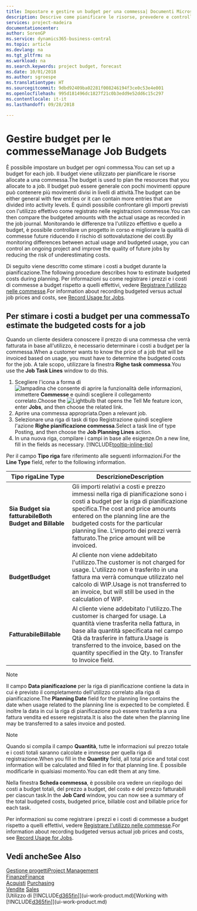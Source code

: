 ```yaml
---
title: Impostare e gestire un budget per una commessa| Documenti Microsoft
description: Descrive come pianificare le risorse, prevedere e controllare i costi di un progetto impostando un budget per ciascuna commessa.
services: project-madeira
documentationcenter: 
author: SorenGP
ms.service: dynamics365-business-central
ms.topic: article
ms.devlang: na
ms.tgt_pltfrm: na
ms.workload: na
ms.search.keywords: project budget, forecast
ms.date: 10/01/2018
ms.author: sgroespe
ms.translationtype: HT
ms.sourcegitcommit: 9dbd92409ba02281f008246194f3ce0c53e4e001
ms.openlocfilehash: 995d181496dc1827f21c0b3edd9e52dd6c15c297
ms.contentlocale: it-it
ms.lasthandoff: 09/28/2018

---
```

# <a name="manage-job-budgets"></a><span data-ttu-id="723ac-103">Gestire budget per le commesse</span><span class="sxs-lookup"><span data-stu-id="723ac-103">Manage Job Budgets</span></span>
<span data-ttu-id="723ac-104">È possibile impostare un budget per ogni commessa.</span><span class="sxs-lookup"><span data-stu-id="723ac-104">You can set up a budget for each job.</span></span> <span data-ttu-id="723ac-105">Il budget viene utilizzato per pianificare le risorse allocate a una commessa.</span><span class="sxs-lookup"><span data-stu-id="723ac-105">The budget is used to plan the resources that you allocate to a job.</span></span> <span data-ttu-id="723ac-106">Il budget può essere generale con pochi movimenti oppure può contenere più movimenti divisi in livelli di attività.</span><span class="sxs-lookup"><span data-stu-id="723ac-106">The budget can be either general with few entries or it can contain more entries that are divided into activity levels.</span></span> <span data-ttu-id="723ac-107">È quindi possibile confrontare gli importi previsti con l'utilizzo effettivo come registrato nelle registrazioni commesse.</span><span class="sxs-lookup"><span data-stu-id="723ac-107">You can then compare the budgeted amounts with the actual usage as recorded in the job journal.</span></span> <span data-ttu-id="723ac-108">Monitorando le differenze tra l'utilizzo effettivo e quello a budget, è possibile controllare un progetto in corso e migliorare la qualità di commesse future riducendo il rischio di sottovalutazione dei costi.</span><span class="sxs-lookup"><span data-stu-id="723ac-108">By monitoring differences between actual usage and budgeted usage, you can control an ongoing project and improve the quality of future jobs by reducing the risk of underestimating costs.</span></span>

<span data-ttu-id="723ac-109">Di seguito viene descritto come stimare i costi a budget durante la pianificazione.</span><span class="sxs-lookup"><span data-stu-id="723ac-109">The following procedure describes how to estimate budgeted costs during planning.</span></span> <span data-ttu-id="723ac-110">Per informazioni su come registrare i prezzi e i costi di commesse a budget rispetto a quelli effettivi, vedere [Registrare l'utilizzo nelle commesse](projects-how-record-job-usage.md).</span><span class="sxs-lookup"><span data-stu-id="723ac-110">For information about recording budgeted versus actual job prices and costs, see [Record Usage for Jobs](projects-how-record-job-usage.md).</span></span>  

## <a name="JobBudgetCosts"></a> <span data-ttu-id="723ac-111">Per stimare i costi a budget per una commessa</span><span class="sxs-lookup"><span data-stu-id="723ac-111">To estimate the budgeted costs for a job</span></span>
<span data-ttu-id="723ac-112">Quando un cliente desidera conoscere il prezzo di una commessa che verrà fatturata in base all'utilizzo, è necessario determinare i costi a budget per la commessa.</span><span class="sxs-lookup"><span data-stu-id="723ac-112">When a customer wants to know the price of a job that will be invoiced based on usage, you must have to determine the budgeted costs for the job.</span></span> <span data-ttu-id="723ac-113">A tale scopo, utilizzare la finestra **Righe task commessa**.</span><span class="sxs-lookup"><span data-stu-id="723ac-113">You use the **Job Task Lines** window to do this.</span></span>

1. <span data-ttu-id="723ac-114">Scegliere l'icona a forma di ![lampadina che consente di aprire la funzionalità delle informazioni](media/ui-search/search_small.png "Informazioni sull'operazione che si desidera eseguire"), immettere **Commesse** e quindi scegliere il collegamento correlato.</span><span class="sxs-lookup"><span data-stu-id="723ac-114">Choose the ![Lightbulb that opens the Tell Me feature](media/ui-search/search_small.png "Tell me what you want to do") icon, enter **Jobs**, and then choose the related link.</span></span>  
2. <span data-ttu-id="723ac-115">Aprire una commessa appropriata.</span><span class="sxs-lookup"><span data-stu-id="723ac-115">Open a relevant job.</span></span>
3. <span data-ttu-id="723ac-116">Selezionare una riga di task di tipo Registrazione quindi scegliere l'azione **Righe pianificazione commessa**.</span><span class="sxs-lookup"><span data-stu-id="723ac-116">Select a task line of type Posting, and then choose the **Job Planning Lines** action.</span></span>
4. <span data-ttu-id="723ac-117">In una nuova riga, compilare i campi in base alle esigenze.</span><span class="sxs-lookup"><span data-stu-id="723ac-117">On a new line, fill in the fields as necessary.</span></span> [!INCLUDE[tooltip-inline-tip](includes/tooltip-inline-tip_md.md)]   

<span data-ttu-id="723ac-118">Per il campo **Tipo riga** fare riferimento alle seguenti informazioni.</span><span class="sxs-lookup"><span data-stu-id="723ac-118">For the **Line Type** field, refer to the following information.</span></span>  

| <span data-ttu-id="723ac-119">Tipo riga</span><span class="sxs-lookup"><span data-stu-id="723ac-119">Line Type</span></span> | <span data-ttu-id="723ac-120">Descrizione</span><span class="sxs-lookup"><span data-stu-id="723ac-120">Description</span></span> |
| --- | --- |
| <span data-ttu-id="723ac-121">**Sia Budget sia fatturabile**</span><span class="sxs-lookup"><span data-stu-id="723ac-121">**Both Budget and Billable**</span></span> |<span data-ttu-id="723ac-122">Gli importi relativi a costi e prezzo immessi nella riga di pianificazione sono i costi a budget per la riga di pianificazione specifica.</span><span class="sxs-lookup"><span data-stu-id="723ac-122">The cost and price amounts entered on the planning line are the budgeted costs for the particular planning line.</span></span> <span data-ttu-id="723ac-123">L'importo dei prezzi verrà fatturato.</span><span class="sxs-lookup"><span data-stu-id="723ac-123">The price amount will be invoiced.</span></span> |
| <span data-ttu-id="723ac-124">**Budget**</span><span class="sxs-lookup"><span data-stu-id="723ac-124">**Budget**</span></span> |<span data-ttu-id="723ac-125">Al cliente non viene addebitato l'utilizzo.</span><span class="sxs-lookup"><span data-stu-id="723ac-125">The customer is not charged for usage.</span></span> <span data-ttu-id="723ac-126">L'utilizzo non è trasferito in una fattura ma verrà comunque utilizzato nel calcolo di WIP.</span><span class="sxs-lookup"><span data-stu-id="723ac-126">Usage is not transferred to an invoice, but will still be used in the calculation of WIP.</span></span> |
| <span data-ttu-id="723ac-127">**Fatturabile**</span><span class="sxs-lookup"><span data-stu-id="723ac-127">**Billable**</span></span> |<span data-ttu-id="723ac-128">Al cliente viene addebitato l'utilizzo.</span><span class="sxs-lookup"><span data-stu-id="723ac-128">The customer is charged for usage.</span></span> <span data-ttu-id="723ac-129">La quantità viene trasferita nella fattura, in base alla quantità specificata nel campo Qtà da trasferire in fattura.</span><span class="sxs-lookup"><span data-stu-id="723ac-129">Usage is transferred to the invoice, based on the quantity specified in the Qty. to Transfer to Invoice field.</span></span> |

> [!NOTE]  
>   <span data-ttu-id="723ac-130">Il campo **Data pianificazione** per la riga di pianificazione contiene la data in cui è previsto il completamento dell'utilizzo correlato alla riga di pianificazione.</span><span class="sxs-lookup"><span data-stu-id="723ac-130">The **Planning Date** field for the planning line contains the date when usage related to the planning line is expected to be completed.</span></span> <span data-ttu-id="723ac-131">È inoltre la data in cui la riga di pianificazione può essere trasferita a una fattura vendita ed essere registrata.</span><span class="sxs-lookup"><span data-stu-id="723ac-131">It is also the date when the planning line may be transferred to a sales invoice and posted.</span></span>  

> [!NOTE]  
>   <span data-ttu-id="723ac-132">Quando si compila il campo **Quantità**, tutte le informazioni sul prezzo totale e i costi totali saranno calcolate e immesse per quella riga di registrazione.</span><span class="sxs-lookup"><span data-stu-id="723ac-132">When you fill in the **Quantity** field, all total price and total cost information will be calculated and filled in for that planning line.</span></span> <span data-ttu-id="723ac-133">È possibile modificarle in qualsiasi momento.</span><span class="sxs-lookup"><span data-stu-id="723ac-133">You can edit them at any time.</span></span>

<span data-ttu-id="723ac-134">Nella finestra **Scheda commessa**, è possibile ora vedere un riepilogo dei costi a budget totali, del prezzo a budget, del costo e del prezzo fatturabili per ciascun task.</span><span class="sxs-lookup"><span data-stu-id="723ac-134">In the **Job Card** window, you can now see a summary of the total budgeted costs, budgeted price, billable cost and billable price for each task.</span></span>

<span data-ttu-id="723ac-135">Per informazioni su come registrare i prezzi e i costi di commesse a budget rispetto a quelli effettivi, vedere [Registrare l'utilizzo nelle commesse](projects-how-record-job-usage.md).</span><span class="sxs-lookup"><span data-stu-id="723ac-135">For information about recording budgeted versus actual job prices and costs, see [Record Usage for Jobs](projects-how-record-job-usage.md).</span></span>

## <a name="see-also"></a><span data-ttu-id="723ac-136">Vedi anche</span><span class="sxs-lookup"><span data-stu-id="723ac-136">See Also</span></span>
[<span data-ttu-id="723ac-137">Gestione progetti</span><span class="sxs-lookup"><span data-stu-id="723ac-137">Project Management</span></span>](projects-manage-projects.md)  
[<span data-ttu-id="723ac-138">Finanze</span><span class="sxs-lookup"><span data-stu-id="723ac-138">Finance</span></span>](finance.md)  
<span data-ttu-id="723ac-139">[Acquisti](purchasing-manage-purchasing.md)       </span><span class="sxs-lookup"><span data-stu-id="723ac-139">[Purchasing](purchasing-manage-purchasing.md)       </span></span>  
<span data-ttu-id="723ac-140">[Vendite](sales-manage-sales.md)    </span><span class="sxs-lookup"><span data-stu-id="723ac-140">[Sales](sales-manage-sales.md)    </span></span>  
<span data-ttu-id="723ac-141">[Utilizzo di [!INCLUDE[d365fin](includes/d365fin_md.md)]](ui-work-product.md)</span><span class="sxs-lookup"><span data-stu-id="723ac-141">[Working with [!INCLUDE[d365fin](includes/d365fin_md.md)]](ui-work-product.md)</span></span>  


